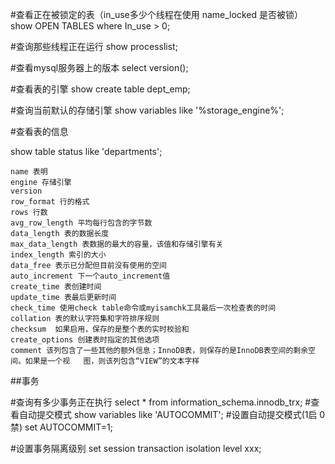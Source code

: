 #查看正在被锁定的表（in_use多少个线程在使用 name_locked 是否被锁）
show OPEN TABLES where In_use > 0;

#查询那些线程正在运行
show processlist;

#查看mysql服务器上的版本
select version();

#查看表的引擎
show create table dept_emp;

#查询当前默认的存储引擎
show variables like '%storage_engine%';

#查看表的信息

show table status like 'departments';

```
name 表明
engine 存储引擎
version
row_format 行的格式
rows 行数
avg_row_length 平均每行包含的字节数
data_length 表的数据长度
max_data_length 表数据的最大的容量，该值和存储引擎有关
index_length 索引的大小
data_free 表示已分配但目前没有使用的空间
auto_increment 下一个auto_increment值
create_time 表创建时间
update_time 表最后更新时间
check_time 使用check table命令或myisamchk工具最后一次检查表的时间
collation 表的默认字符集和字符排序规则
checksum  如果启用，保存的是整个表的实时校验和 
create_options 创建表时指定的其他选项
comment 该列包含了一些其他的额外信息；InnoDB表，则保存的是InnoDB表空间的剩余空间。如果是一个视	图，则该列包含“VIEW”的文本字样
```



##事务

#查询有多少事务正在执行
select * from information_schema.innodb_trx;
#查看自动提交模式
show variables like 'AUTOCOMMIT';
#设置自动提交模式(1启 0禁)
set  AUTOCOMMIT=1;

#设置事务隔离级别
set session transaction isolation level xxx;